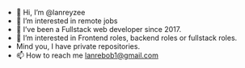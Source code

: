 - 👋 Hi, I’m @lanreyzee
- 👀 I’m interested in remote jobs
- 🌱 I’ve been a Fullstack web developer since 2017.
- 💞️ I’m interested in Frontend roles, backend roles or fullstack roles.
- Mind you, I have private repositories.
- 📫 How to reach me lanrebob1@gmail.com

<!---
lanreyzee/lanreyzee is a ✨ special ✨ repository because its `README.md` (this file) appears on your GitHub profile.
You can click the Preview link to take a look at your changes.
--->
